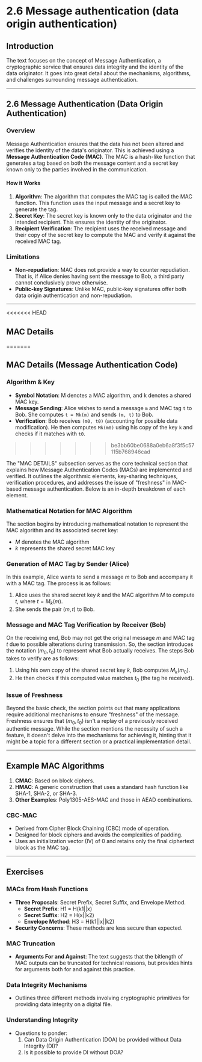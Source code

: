 # 2.6 Message authentication (data origin authentication)

## Introduction
The text focuses on the concept of Message Authentication, a cryptographic service that ensures data integrity and the identity of the data originator. It goes into great detail about the mechanisms, algorithms, and challenges surrounding message authentication.

---

## 2.6 Message Authentication (Data Origin Authentication)
### Overview
Message Authentication ensures that the data has not been altered and verifies the identity of the data's originator. This is achieved using a **Message Authentication Code (MAC)**. The MAC is a hash-like function that generates a tag based on both the message content and a secret key known only to the parties involved in the communication.

#### How it Works
1. **Algorithm**: The algorithm that computes the MAC tag is called the MAC function. This function uses the input message and a secret key to generate the tag.
2. **Secret Key**: The secret key is known only to the data originator and the intended recipient. This ensures the identity of the originator.
3. **Recipient Verification**: The recipient uses the received message and their copy of the secret key to compute the MAC and verify it against the received MAC tag.

### Limitations
- **Non-repudiation**: MAC does not provide a way to counter repudiation. That is, if Alice denies having sent the message to Bob, a third party cannot conclusively prove otherwise.
- **Public-key Signatures**: Unlike MAC, public-key signatures offer both data origin authentication and non-repudiation.

---

<<<<<<< HEAD
## MAC Details
=======
## MAC Details (Message Authentication Code)
### Algorithm & Key
- **Symbol Notation**: M denotes a MAC algorithm, and k denotes a shared MAC key.
- **Message Sending**: Alice wishes to send a message `m` and MAC tag `t` to Bob. She computes `t = Mk(m)` and sends `(m, t)` to Bob.
- **Verification**: Bob receives `(m0, t0)` (accounting for possible data modification). He then computes `Mk(m0)` using his copy of the key `k` and checks if it matches with `t0`.
>>>>>>> be3bb60be0688a0eb6a8f3f5c57115b768946cad

The "MAC DETAILS" subsection serves as the core technical section that explains how Message Authentication Codes (MACs) are implemented and verified. It outlines the algorithmic elements, key-sharing techniques, verification procedures, and addresses the issue of "freshness" in MAC-based message authentication. Below is an in-depth breakdown of each element.

### Mathematical Notation for MAC Algorithm

The section begins by introducing mathematical notation to represent the MAC algorithm and its associated secret key:
- $M$ denotes the MAC algorithm
- $k$ represents the shared secret MAC key

### Generation of MAC Tag by Sender (Alice)

In this example, Alice wants to send a message $m$ to Bob and accompany it with a MAC tag. The process is as follows:
1. Alice uses the shared secret key $k$ and the MAC algorithm $M$ to compute $t$, where $t = M_k(m)$.
2. She sends the pair $(m, t)$ to Bob.

### Message and MAC Tag Verification by Receiver (Bob)

On the receiving end, Bob may not get the original message $m$ and MAC tag $t$ due to possible alterations during transmission. So, the section introduces the notation $(m_0, t_0)$ to represent what Bob actually receives. The steps Bob takes to verify are as follows:
1. Using his own copy of the shared secret key $k$, Bob computes $M_k(m_0)$.
2. He then checks if this computed value matches $t_0$ (the tag he received).

### Issue of Freshness

Beyond the basic check, the section points out that many applications require additional mechanisms to ensure "freshness" of the message. Freshness ensures that $(m_0, t_0)$ isn't a replay of a previously received authentic message. While the section mentions the necessity of such a feature, it doesn't delve into the mechanisms for achieving it, hinting that it might be a topic for a different section or a practical implementation detail.

---

## Example MAC Algorithms
1. **CMAC**: Based on block ciphers.
2. **HMAC**: A generic construction that uses a standard hash function like SHA-1, SHA-2, or SHA-3.
3. **Other Examples**: Poly1305-AES-MAC and those in AEAD combinations.

### CBC-MAC
- Derived from Cipher Block Chaining (CBC) mode of operation.
- Designed for block ciphers and avoids the complexities of padding.
- Uses an initialization vector (IV) of 0 and retains only the final ciphertext block as the MAC tag.

---

## Exercises
### MACs from Hash Functions
- **Three Proposals**: Secret Prefix, Secret Suffix, and Envelope Method.
  - **Secret Prefix**: H1 = H(k1||x)
  - **Secret Suffix**: H2 = H(x||k2)
  - **Envelope Method**: H3 = H(k1||x||k2)
- **Security Concerns**: These methods are less secure than expected.

### MAC Truncation
- **Arguments For and Against**: The text suggests that the bitlength of MAC outputs can be truncated for technical reasons, but provides hints for arguments both for and against this practice.

### Data Integrity Mechanisms
- Outlines three different methods involving cryptographic primitives for providing data integrity on a digital file.

### Understanding Integrity
- Questions to ponder:
  1. Can Data Origin Authentication (DOA) be provided without Data Integrity (DI)?
  2. Is it possible to provide DI without DOA?
